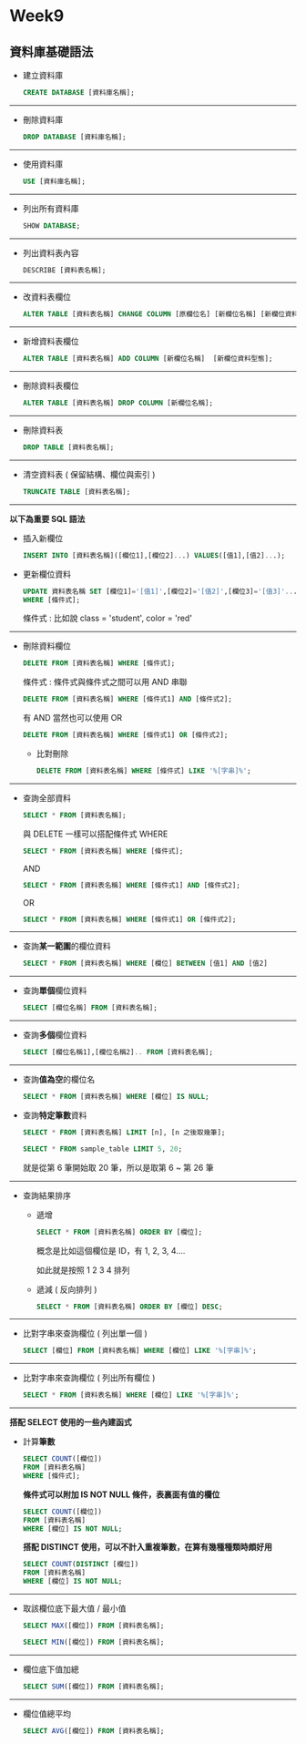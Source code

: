 # Week9

## 資料庫基礎語法

- 建立資料庫

    ```sql
    CREATE DATABASE [資料庫名稱];
    ```
-----
- 刪除資料庫

    ```sql
    DROP DATABASE [資料庫名稱];
    ```
-----
- 使用資料庫

     ```sql
    USE [資料庫名稱];
    ```
-----
- 列出所有資料庫

    ```sql
    SHOW DATABASE;
    ```
-----
- 列出資料表內容

    ```sql
    DESCRIBE [資料表名稱];
    ```
-----
- 改資料表欄位

    ```sql
    ALTER TABLE [資料表名稱] CHANGE COLUMN [原欄位名] [新欄位名稱] [新欄位資料型態]
    ```
-----
- 新增資料表欄位

    ```sql
    ALTER TABLE [資料表名稱] ADD COLUMN [新欄位名稱]  [新欄位資料型態];
    ```
-----
- 刪除資料表欄位

    ```sql
    ALTER TABLE [資料表名稱] DROP COLUMN [新欄位名稱];
    ```
-----
- 刪除資料表

    ```sql
    DROP TABLE [資料表名稱];
    ```
-----
- 清空資料表 ( 保留結構、欄位與索引 )

    ```sql
    TRUNCATE TABLE [資料表名稱];
    ```
-----
**以下為重要 SQL 語法**

- 插入新欄位

    ```sql
    INSERT INTO [資料表名稱]([欄位1],[欄位2]...) VALUES([值1],[值2]...);
    ```
- 更新欄位資料

    ```sql
    UPDATE 資料表名稱 SET [欄位1]='[值1]',[欄位2]='[值2]',[欄位3]='[值3]'... [欄位n]='[值n]'
    WHERE [條件式];
    ```
    條件式 : 比如說 class = 'student', color = 'red'
-----
- 刪除資料欄位

    ```sql
    DELETE FROM [資料表名稱] WHERE [條件式];
    ```
    條件式 : 條件式與條件式之間可以用 AND 串聯

    ```sql
    DELETE FROM [資料表名稱] WHERE [條件式1] AND [條件式2];
    ```
    有 AND 當然也可以使用 OR

    ```sql
    DELETE FROM [資料表名稱] WHERE [條件式1] OR [條件式2];
    ```
    - 比對刪除

        ```sql
        DELETE FROM [資料表名稱] WHERE [條件式] LIKE '%[字串]%';
        ```
-----
- 查詢全部資料

    ```sql
    SELECT * FROM [資料表名稱];
    ```
    與 DELETE 一樣可以搭配條件式 WHERE

    ```sql
    SELECT * FROM [資料表名稱] WHERE [條件式];
    ```
    AND

    ```sql
    SELECT * FROM [資料表名稱] WHERE [條件式1] AND [條件式2];
    ```
    OR
    ```sql
    SELECT * FROM [資料表名稱] WHERE [條件式1] OR [條件式2];
    ```
-----
- 查詢**某一範圍**的欄位資料

    ```sql
    SELECT * FROM [資料表名稱] WHERE [欄位] BETWEEN [值1] AND [值2]
    ```
-----
- 查詢**單個**欄位資料

    ```sql
    SELECT [欄位名稱] FROM [資料表名稱];
    ```
-----
- 查詢**多個**欄位資料

    ```sql
    SELECT [欄位名稱1],[欄位名稱2].. FROM [資料表名稱];
    ```
-----
- 查詢**值為空**的欄位名

    ```sql
    SELECT * FROM [資料表名稱] WHERE [欄位] IS NULL;
    ```

- 查詢**特定筆數**資料

    ```sql
    SELECT * FROM [資料表名稱] LIMIT [n], [n 之後取幾筆];
    ```
    ```sql
    SELECT * FROM sample_table LIMIT 5, 20;
    ```
    就是從第 6 筆開始取 20 筆，所以是取第 6 ~ 第 26 筆
-----
- 查詢結果排序

    - 遞增

        ```sql
        SELECT * FROM [資料表名稱] ORDER BY [欄位];
        ```
        概念是比如這個欄位是 ID，有 1, 2, 3, 4....

        如此就是按照 1 2 3 4 排列

    - 遞減 ( 反向排列 )

        ```sql
        SELECT * FROM [資料表名稱] ORDER BY [欄位] DESC;
        ```
-----
- 比對字串來查詢欄位 ( 列出單一個 )

    ```sql
    SELECT [欄位] FROM [資料表名稱] WHERE [欄位] LIKE '%[字串]%';
    ```
-----
- 比對字串來查詢欄位 ( 列出所有欄位 )

    ```sql
    SELECT * FROM [資料表名稱] WHERE [欄位] LIKE '%[字串]%';
    ```
-----
**搭配 SELECT 使用的一些內建函式**

- 計算**筆數**

    ```sql
    SELECT COUNT([欄位]) 
    FROM [資料表名稱]
    WHERE [條件式];
    ```
    **條件式可以附加 IS NOT NULL 條件，表裏面有值的欄位**
    
    ```sql
    SELECT COUNT([欄位]) 
    FROM [資料表名稱]
    WHERE [欄位] IS NOT NULL;
    ```

    **搭配 DISTINCT 使用，可以不計入重複筆數，在算有幾種種類時頗好用**
    ```sql
    SELECT COUNT(DISTINCT [欄位]) 
    FROM [資料表名稱]
    WHERE [欄位] IS NOT NULL;
    ```
-----

- 取該欄位底下最大值 / 最小值

    ```sql
    SELECT MAX([欄位]) FROM [資料表名稱];
    ```

    ```sql
    SELECT MIN([欄位]) FROM [資料表名稱];
    ```

-----

- 欄位底下值加總

    ```sql
    SELECT SUM([欄位]) FROM [資料表名稱];
    ```

-----

- 欄位值總平均

    ```sql
    SELECT AVG([欄位]) FROM [資料表名稱];
    ```

##